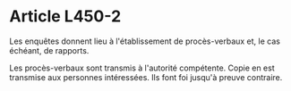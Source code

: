 # Article L450-2

<p>Les enquêtes donnent lieu à l'établissement de procès-verbaux et, le cas échéant, de rapports.</p><p>Les procès-verbaux sont transmis à l'autorité compétente. Copie en est transmise aux personnes intéressées. Ils font foi jusqu'à preuve contraire.</p>
